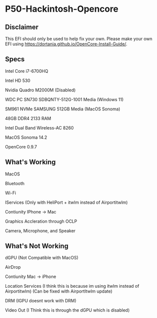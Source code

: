 # P50-Hackintosh-Opencore


## Disclaimer
This EFI should only be used to help fix your own. Please make your own EFI using https://dortania.github.io/OpenCore-Install-Guide/.

## Specs
Intel Core i7-6700HQ

Intel HD 530

Nvidia Quadro M2000M (Disabled) 

WDC PC SN730 SDBQNTY-512G-1001 Media (Windows 11)

SM961 NVMe SAMSUNG 512GB Media (MacOS Sonoma)

48GB DDR4 2133 RAM

Intel Dual Band Wireless-AC 8260

MacOS Sonoma 14.2

OpenCore 0.9.7

## What's Working
MacOS

Bluetooth

Wi-Fi

IServices (Only with HeliPort + itwlm instead of Airportitwlm) 

Contiunity IPhone -> Mac

Graphics Accleration through OCLP

Camera, Microphone, and Speaker

## What's Not Working
dGPU (Not Compatible with MacOS)

AirDrop

Contiunity Mac -> iPhone

Location Services (I think this is because im using itwlm instead of Airportitwlm) (Can be fixed with AirportItwlm update)

DRM (IGPU doesnt work with DRM)

Video Out (I Think this is through the dGPU which is disabled)






